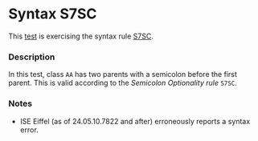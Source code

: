 # Syntax S7SC

This [test](.) is exercising the syntax rule [S7SC](../Readme.md).

### Description

In this test, class `AA` has two parents with a semicolon
before the first parent. This is valid according to the *Semicolon Optionality rule* `S7SC`.

### Notes

* ISE Eiffel (as of 24.05.10.7822 and after) erroneously reports a syntax error.
